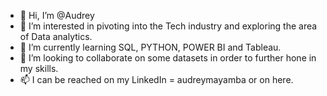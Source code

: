 - 👋 Hi, I’m @Audrey
- 👀 I’m interested in pivoting into the Tech industry and exploring the area of Data analytics.
- 🌱 I’m currently learning SQL, PYTHON, POWER BI and Tableau.
- 💞️ I’m looking to collaborate on some datasets in order to further hone in my skills. 
- 📫 I can be reached on my LinkedIn = audreymayamba or on here. 

<!---
AudreyMx/AudreyMx is a ✨ special ✨ repository because its `README.md` (this file) appears on your GitHub profile.
You can click the Preview link to take a look at your changes.
--->
